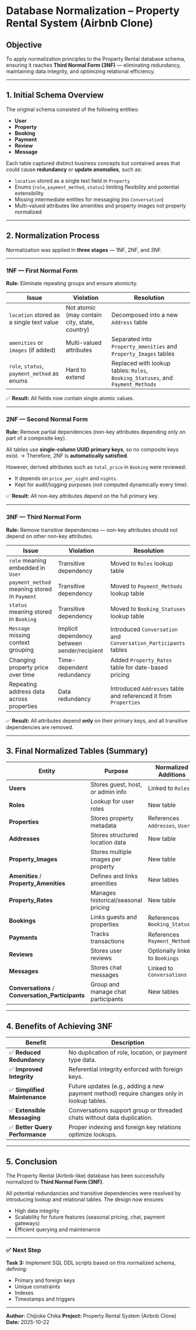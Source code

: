 # Database Normalization – Property Rental System (Airbnb Clone)

## Objective
To apply normalization principles to the Property Rental database schema, ensuring it reaches **Third Normal Form (3NF)** — eliminating redundancy, maintaining data integrity, and optimizing relational efficiency.

---

## 1. Initial Schema Overview

The original schema consisted of the following entities:

- **User**
- **Property**
- **Booking**
- **Payment**
- **Review**
- **Message**

Each table captured distinct business concepts but contained areas that could cause **redundancy** or **update anomalies**, such as:
- `location` stored as a single text field in `Property`
- Enums (`role`, `payment_method`, `status`) limiting flexibility and potential extensibility
- Missing intermediate entities for messaging (no `Conversation`)
- Multi-valued attributes like amenities and property images not properly normalized

---

## 2. Normalization Process

Normalization was applied in **three stages** — 1NF, 2NF, and 3NF.

---

### **1NF — First Normal Form**
**Rule:** Eliminate repeating groups and ensure atomicity.

| Issue | Violation | Resolution |
|-------|------------|-------------|
| `location` stored as a single text value | Not atomic (may contain city, state, country) | Decomposed into a new `Address` table |
| `amenities` or `images` (if added) | Multi-valued attributes | Separated into `Property_Amenities` and `Property_Images` tables |
| `role`, `status`, `payment_method` as enums | Hard to extend | Replaced with lookup tables: `Roles`, `Booking_Statuses`, and `Payment_Methods` |

✅ **Result:** All fields now contain single atomic values.

---

### **2NF — Second Normal Form**
**Rule:** Remove partial dependencies (non-key attributes depending only on part of a composite key).

All tables use **single-column UUID primary keys**, so no composite keys exist.
→ Therefore, 2NF is **automatically satisfied**.

However, derived attributes such as `total_price` in `Booking` were reviewed:
- It depends on `price_per_night` and `nights`.
- Kept for audit/logging purposes (not computed dynamically every time).

✅ **Result:** All non-key attributes depend on the full primary key.

---

### **3NF — Third Normal Form**
**Rule:** Remove transitive dependencies — non-key attributes should not depend on other non-key attributes.

| Issue | Violation | Resolution |
|-------|------------|-------------|
| `role` meaning embedded in `User` | Transitive dependency | Moved to `Roles` lookup table |
| `payment_method` meaning stored in `Payment` | Transitive dependency | Moved to `Payment_Methods` lookup table |
| `status` meaning stored in `Booking` | Transitive dependency | Moved to `Booking_Statuses` lookup table |
| `Message` missing context grouping | Implicit dependency between sender/recipient | Introduced `Conversation` and `Conversation_Participants` tables |
| Changing property price over time | Time-dependent redundancy | Added `Property_Rates` table for date-based pricing |
| Repeating address data across properties | Data redundancy | Introduced `Addresses` table and referenced it from `Properties` |

✅ **Result:** All attributes depend **only** on their primary keys, and all transitive dependencies are removed.

---

## 3. Final Normalized Tables (Summary)

| Entity | Purpose | Normalized Additions |
|--------|----------|----------------------|
| **Users** | Stores guest, host, or admin info | Linked to `Roles` |
| **Roles** | Lookup for user roles | New table |
| **Properties** | Stores property metadata | References `Addresses`, `Users` |
| **Addresses** | Stores structured location data | New table |
| **Property_Images** | Stores multiple images per property | New table |
| **Amenities** / **Property_Amenities** | Defines and links amenities | New tables |
| **Property_Rates** | Manages historical/seasonal pricing | New table |
| **Bookings** | Links guests and properties | References `Booking_Statuses` |
| **Payments** | Tracks transactions | References `Payment_Methods` |
| **Reviews** | Stores user reviews | Optionally linked to `Bookings` |
| **Messages** | Stores chat messages | Linked to `Conversations` |
| **Conversations** / **Conversation_Participants** | Group and manage chat participants | New tables |

---

## 4. Benefits of Achieving 3NF

| Benefit | Description |
|----------|-------------|
| ✅ **Reduced Redundancy** | No duplication of role, location, or payment type data. |
| ✅ **Improved Integrity** | Referential integrity enforced with foreign keys. |
| ✅ **Simplified Maintenance** | Future updates (e.g., adding a new payment method) require changes only in lookup tables. |
| ✅ **Extensible Messaging** | Conversations support group or threaded chats without data duplication. |
| ✅ **Better Query Performance** | Proper indexing and foreign key relations optimize lookups. |

---

## 5. Conclusion

The Property Rental (Airbnb-like) database has been successfully normalized to **Third Normal Form (3NF)**.

All potential redundancies and transitive dependencies were resolved by introducing lookup and relational tables.
The design now ensures:
- High data integrity
- Scalability for future features (seasonal pricing, chat, payment gateways)
- Efficient querying and maintenance

---

### ✅ Next Step
**Task 3:** Implement SQL DDL scripts based on this normalized schema, defining:
- Primary and foreign keys
- Unique constraints
- Indexes
- Timestamps and triggers

---

**Author:** Chijioke Chika
**Project:** Property Rental System (Airbnb Clone)
**Date:** 2025-10-22
